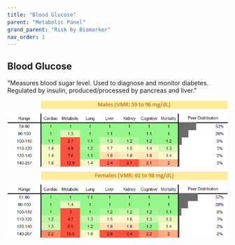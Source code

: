 ```yaml
---
title: "Blood Glucose"
parent: "Metabolic Panel"
grand_parent: "Risk by Biomarker"
nav_order: 1
---
```



## Blood Glucose


"Measures blood sugar level. Used to diagnose and monitor diabetes. Regulated by insulin, produced/processed by pancreas and liver."

<div style="display: flex; flex-direction: column; gap: 10px;">

  <img src="/assets/images/vmrbiomarker_glucose__male.png" alt="Blood Glucose VMR Male" style="margin-left: 15%">
  <img src="/assets/images/rr_glucose__male.png" alt="Blood Glucose RR Male">

  <img src="/assets/images/vmrbiomarker_glucose__female.png" alt="Blood Glucose VMR Female" style="margin-left: 15%; ">
  <img src="/assets/images/rr_glucose__female.png" alt="Blood Glucose RR Female">

</div>



